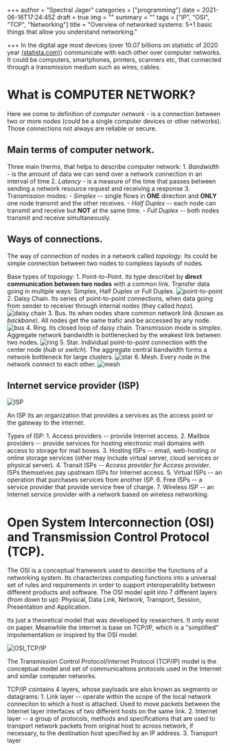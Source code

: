 +++
author = "Spectral Jager"
categories = ["programming"]
date = 2021-06-16T17:24:45Z
draft = true
img = ""
summary = ""
tags = ["IP", "OSI", "TCP", "Networking"]
title = "Overview of networked systems: 5+1 basic things that allow you understand networking."

+++
In the digital age most devices (over 10.07 billions on statistic of 2020 year [(statista.com)](https://www.statista.com/statistics/1183457/iot-connected-devices-worldwide/)) communicate with each other over computer networks. It could be computers, smartphones, printers, scanners etc, that connected through a transmission medium such as wires, cables. 

# What is COMPUTER NETWORK?
Here we come to definition of *computer network* - is a connection between two or more nodes (could be a single computer devices or other networks). Those connections not always are reliable or secure. 

## Main terms of computer network.
Three main therms, that helps to describe computer network:
	1. *Bandwidth* - is the amount of data we can send over a network connection in an interval of time
    2. *Latency* - is a measure of the time that passes between sending a network resource request and receiving a response
    3. Transmission modes:
    	- *Simplex* -- single flows in **ONE** direction and **ONLY** one node transmit and the other receives.
        - *Half Duplex* -- each node can transmit and receive but **NOT** at the same time.
        - *Full Duplex* -- both nodes transmit and receive simultaneously.

## Ways of connections.
The way of connection of nodes in a network called *topology*. Its could be simple connection between two nodes to complexs layouts of nodes.

Base types of topology:
	1. Point-to-Point. Its type describet by **direct communication between two nodes** with a common link. Transfer data going in multiple ways: Simplex, Half Duplex or Full Duplex.
    ![point-to-point](https://www.myworkingnet.com/wp-content/uploads/2021/02/Point-to-Point-Network-Topology.png)
    2. Daisy Chain. Its series of point-to-point connections, when data going from sender to receiver through internal nodes (they called *hops*). 
    ![daisy chain](https://i.pinimg.com/originals/db/cc/d1/dbccd1be7e8731070d2fbf888a8807ae.png)
    3. Bus. Its when nodes share common network link (known as *backbone*). All nodes get the same trafic and be accessed by any node.
    ![bus](https://i.pinimg.com/originals/d9/a9/74/d9a97433e7fff183ce32c70f80152720.png)
    4. Ring. Its closed loop of daisy chain. Transmission mode is simplex. Aggregate network bandwidth is bottlenecked by the weakest link between two nodes.
    ![ring](https://www.myworkingnet.com/wp-content/uploads/2021/02/Ring-Topology-1024x645.png)
    5. Star. Individual point-to-point connection with the center node (*hub* or *switch*). The aggregate central bandwidth forms a network bottleneck for large clusters. 
    ![star](https://www.myworkingnet.com/wp-content/uploads/2020/01/Star-topology.png)
    6. Mesh. Every node in the network connect to each other.
    ![mesh](https://www.myworkingnet.com/wp-content/uploads/2021/02/Mesh-Topology-1024x632.png)
    
## Internet service provider (ISP)
![ISP](https://upload.wikimedia.org/wikipedia/commons/thumb/9/9f/Internet_Connectivity_Access_layer.svg/800px-Internet_Connectivity_Access_layer.svg.png)

An ISP its an organization that provides a services as the access point or the gateway to the internet.

Types of ISP:
	1. Access providers -- provide Internet access.
    2. Mailbox providers -- provide services for hosting electronic mail domains with access to storage for mail boxes.
    3. Hosting ISPs -- email, web-hosting or online storage services (other may include virtual server, cloud services or physical server).
    4. Transit ISPs -- *Access provider for Access provider*. ISPs themselves pay upstream ISPs for Internet access.
    5. Virtual ISPs -- an operation that purchases services from another ISP.
    6. Free ISPs -- a service provider that provide service free of charge.
    7. Wireless ISP -- an Internet service provider with a network based on wireless networking.
    
# Open System Interconnection (OSI) and Transmission Control Protocol (TCP).
The OSI is a conceptual framework used to describe the functions of a networking system. Its characterizes computing functions into a universal set of rules and requirements in order to support interoperability between different products and software. The OSI model split into 7 different layers (from down to up): Physical, Data Link, Network, Transport, Session, Presentation and Application. 

Its just a theoretical model that was developed by researchers. It only exist on paper. Meanwhile the internet is base on TCP/IP, which is a "simplified" impolementation or inspired by the OSI model.

![OSI_TCP/IP](https://media.fs.com/images/community/wp-content/uploads/2017/11/comparison-of-OSI-and-TCPIP.jpg)

The Transmission Control Protocol/Internet Protocol (TCP/IP) model is the conceptual model and set of communicaitons protocols used in the Internet and similar computer networks.

TCP/IP cointains 4 layers, whose payloads are also known as segments or datagrams:
	1. Link layer -- operate within the scope of the local network conneciton to which a host is attached. Used to move packets between the Internet layer interfaces of two different hosts on the same link.
    2. Internet layer -- a group of protocols, methods and specifications that are used to transport network packets from original host to across network, if necessary, to the destination host specified by an IP address.
    3. Transport layer